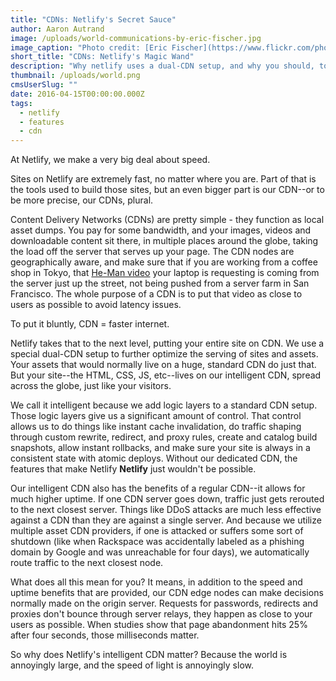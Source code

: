 ```yaml
---
title: "CDNs: Netlify's Secret Sauce"
author: Aaron Autrand
image: /uploads/world-communications-by-eric-fischer.jpg
image_caption: "Photo credit: [Eric Fischer](https://www.flickr.com/photos/walkingsf/6635655755)"
short_title: "CDNs: Netlify's Magic Wand"
description: "Why netlify uses a dual-CDN setup, and why you should, too."
thumbnail: /uploads/world.png
cmsUserSlug: ""
date: 2016-04-15T00:00:00.000Z
tags:
  - netlify
  - features
  - cdn
---
```


At Netlify, we make a very big deal about speed.

Sites on Netlify are extremely fast, no matter where you are. Part of that is the tools used to build those sites, but an even bigger part is our CDN--or to be more precise, our CDNs, plural.

<!-- excerpt -->

Content Delivery Networks (CDNs) are pretty simple - they function as local asset dumps. You pay for some bandwidth, and your images, videos and downloadable content sit there, in multiple places around the globe, taking the load off the server that serves up your page. The CDN nodes are geographically aware, and make sure that if you are working from a coffee shop in Tokyo, that [He-Man video](https://www.youtube.com/watch?v=ZZ5LpwO-An4) your laptop is requesting is coming from the server just up the street, not being pushed from a server farm in San Francisco. The whole purpose of a CDN is to put that video as close to users as possible to avoid latency issues.

To put it bluntly, CDN = faster internet.

Netlify takes that to the next level, putting your entire site on CDN. We use a special dual-CDN setup to further optimize the serving of sites and assets. Your assets that would normally live on a huge, standard CDN do just that. But your site--the HTML, CSS, JS, etc--lives on our intelligent CDN, spread across the globe, just like your visitors.

We call it intelligent because we add logic layers to a standard CDN setup. Those logic layers give us a significant amount of control. That control allows us to do things like instant cache invalidation, do traffic shaping through custom rewrite, redirect, and proxy rules, create and catalog build snapshots, allow instant rollbacks, and make sure your site is always in a consistent state with atomic deploys. Without our dedicated CDN, the features that make Netlify **Netlify** just wouldn't be possible.

Our intelligent CDN also has the benefits of a regular CDN--it allows for much higher uptime. If one CDN server goes down, traffic just gets rerouted to the next closest server. Things like DDoS attacks are much less effective against a CDN than they are against a single server. And because we utilize multiple asset CDN providers, if one is attacked or suffers some sort of shutdown (like when Rackspace was accidentally labeled as a phishing domain by Google and was unreachable for four days), we automatically route traffic to the next closest node.

What does all this mean for you? It means, in addition to the speed and uptime benefits that are provided, our CDN edge nodes can make decisions normally made on the origin server. Requests for passwords, redirects and proxies don't bounce through server relays, they happen as close to your users as possible. When studies show that page abandonment hits 25% after four seconds, those milliseconds matter.

So why does Netlify's intelligent CDN matter? Because the world is annoyingly large, and the speed of light is annoyingly slow.
